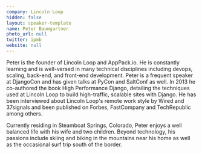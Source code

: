 ```yaml
---
company: Lincoln Loop
hidden: false
layout: speaker-template
name: Peter Baumgartner
photo_url: null
twitter: ipmb
website: null
---
```


Peter is the founder of Lincoln Loop and AppPack.io. He is constantly learning and is well-versed in many technical disciplines including devops, scaling, back-end, and front-end development. Peter is a frequent speaker at DjangoCon and has given talks at PyCon and SaltConf as well. In 2013 he co-authored the book High Performance Django, detailing the techniques used at Lincoln Loop to build high-traffic, scalable sites with Django. He has been interviewed about Lincoln Loop's remote work style by Wired and 37signals and been published on Forbes, FastCompany and TechRepublic among others.

Currently residing in Steamboat Springs, Colorado, Peter enjoys a well balanced life with his wife and two children. Beyond technology, his passions include skiing and biking in the mountains near his home as well as the occasional surf trip south of the border.